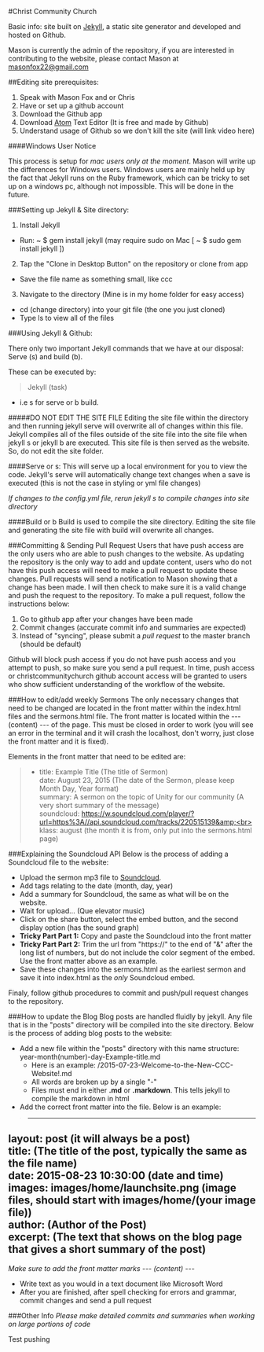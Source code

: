 #Christ Community Church

Basic info: site built on [Jekyll](http://jekyllrb.com), a static site generator and developed and hosted on Github.

Mason is currently the admin of the repository, if you are interested in contributing to the website, please contact Mason at [masonfox22@gmail.com](mailto:masonfox22@gmail.com)

##Editing site prerequisites:
1. Speak with Mason Fox and or Chris
2. Have or set up a github account
3. Download the Github app
4. Download [Atom](https://atom.io) Text Editor (It is free and made by Github)
5. Understand usage of Github so we don't kill the site (will link video here)

####Windows User Notice

This process is setup for *mac users only at the moment*. Mason will write up the differences for Windows users. Windows users are mainly held up by the fact that Jekyll runs on the Ruby framework, which can be tricky to set up on a windows pc, although not impossible. This will be done in the future.

###Setting up Jekyll & Site directory:

1. Install Jekyll
  * Run: ~ $ gem install jekyll (may require sudo on Mac [ ~ $ sudo gem install jekyll ])
2. Tap the "Clone in Desktop Button" on the repository or clone from app
  * Save the file name as something small, like ccc
3. Navigate to the directory (Mine is in my home folder for easy access)
  * cd (change directory) into your git file (the one you just cloned)
  * Type ls to view all of the files

###Using Jekyll & Github:

There only two important Jekyll commands that we have at our disposal: Serve (s) and build (b).

These can be executed by:

> Jekyll (task)
* i.e s for serve or b build.

#####DO NOT EDIT THE SITE FILE
Editing the site file within the directory and then running jekyll serve will overwrite all of changes within this file. Jekyll compiles all of the files outside of the site file into the site file when jekyll s or jekyll b are executed. This site file is then served as the website. So, do not edit the site folder.

####Serve or s:
This will serve up a local environment for you to view the code. Jekyll's serve will automatically change text changes when a save is executed (this is not the case in styling or yml file changes)

*If changes to the config.yml file, rerun jekyll s to compile changes into site directory*

####Build or b
Build is used to compile the site directory. Editing the site file and generating the site file with build will overwrite all changes.

###Committing & Sending Pull Request
Users that have push access are the only users who are able to push changes to the website. As updating the repository is the only way to add and update content, users who do not have this push access will need to make a pull request to update these changes. Pull requests will send a notification to Mason showing that a change has been made. I will then check to make sure it is a valid change and push the request to the repository. To make a pull request, follow the instructions below:

1. Go to github app after your changes have been made
2. Commit changes (accurate commit info and summaries are expected)
3. Instead of "syncing", please submit a *pull request* to the master branch (should be default)

Github will block push access if you do not have push access and you attempt to push, so make sure you send a pull request. In time, push access or christcommunitychurch github account access will be granted to users who show sufficient understanding of the workflow of the website.

###How to edit/add weekly Sermons
The only necessary changes that need to be changed are located in the front matter within the index.html files and the sermons.html file. The front matter is located within the --- (content) --- of the page. This must be closed in order to work (you will see an error in the terminal and it will crash the localhost, don't worry, just close the front matter and it is fixed).

Elements in the front matter that need to be edited are:

>   - title: Example Title (The title of Sermon)<br>
    date: August 23, 2015 (The date of the Sermon, please keep Month Day, Year format)<br>
    summary: A sermon on the topic of Unity for our community (A very short summary of the message)<br>
    soundcloud: https://w.soundcloud.com/player/?url=https%3A//api.soundcloud.com/tracks/220515139&amp;<br>
    klass: august (the month it is from, only put into the sermons.html page)<br>

###Explaining the Soundcloud API
Below is the process of adding a Soundcloud file to the website:

* Upload the sermon mp3 file to [Soundcloud](https://soundcloud.com).
* Add tags relating to the date (month, day, year)
* Add a summary for Soundcloud, the same as what will be on the website.
* Wait for upload... (Que elevator music)
* Click on the share button, select the embed button, and the second display option (has the sound graph)
* **Tricky Part Part 1:** Copy and paste the Soundcloud into the front matter
* **Tricky Part Part 2:** Trim the url from "https://" to the end of "&amp;" after the long list of numbers, but do not include the color segment of the embed. Use the front matter above as an example.
* Save these changes into the sermons.html as the earliest sermon and save it into index.html as the *only* Soundcloud embed.

Finaly, follow github procedures to commit and push/pull request changes to the repository.

###How to update the Blog
Blog posts are handled fluidly by jekyll. Any file that is in the "posts" directory will be compiled into the site directory. Below is the process of adding blog posts to the website:

* Add a new file within the "posts" directory with this name structure: year-month(number)-day-Example-title.md
    * Here is an example: /2015-07-23-Welcome-to-the-New-CCC-Website!.md
    * All words are broken up by a single "-"
    * Files must end in either **.md** or **.markdown**. This tells jekyll to compile the markdown in html
*  Add the correct front matter into the file. Below is an example:

> ---
  layout: post (it will **always** be a post)<br>
  title:  (The title of the post, typically the same as the file name)<br>
  date:   2015-08-23 10:30:00 (date and time)<br>
  images: images/home/launchsite.png (image files, should start with images/home/(your image file))<br>
  author: (Author of the Post)<br>
  excerpt: (The text that shows on the blog page that gives a short summary of the post)<br>
  ---

*Make sure to add the front matter marks --- (content) ---*

* Write text as you would in a text document like Microsoft Word
* After you are finished, after spell checking for errors and grammar, commit changes and send a pull request

###Other Info
*Please make detailed commits and summaries when working on large portions of code*

Test pushing
